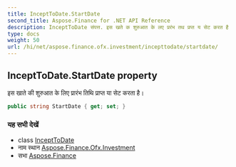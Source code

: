 ```yaml
---
title: InceptToDate.StartDate
second_title: Aspose.Finance for .NET API Reference
description: InceptToDate संपत्त. इस खते क शुरुआत के लए प्ररंभ तथ प्रप्त य सेट करत है
type: docs
weight: 50
url: /hi/net/aspose.finance.ofx.investment/incepttodate/startdate/
---
```

## InceptToDate.StartDate property

इस खाते की शुरुआत के लिए प्रारंभ तिथि प्राप्त या सेट करता है।

```csharp
public string StartDate { get; set; }
```

### यह सभी देखें

* class [InceptToDate](../)
* नाम स्थान [Aspose.Finance.Ofx.Investment](../../incepttodate/)
* सभा [Aspose.Finance](../../../)


